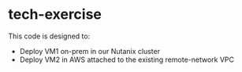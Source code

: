 # tech-exercise

This code is designed to: 
- Deploy VM1 on-prem in our Nutanix cluster
- Deploy VM2 in AWS attached to the existing remote-network VPC
